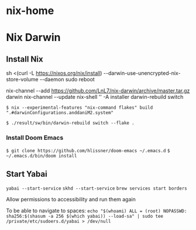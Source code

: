 # nix-home

# Nix Darwin

## Install Nix
sh <(curl -L https://nixos.org/nix/install) --darwin-use-unencrypted-nix-store-volume --daemon
sudo reboot

nix-channel --add https://github.com/LnL7/nix-darwin/archive/master.tar.gz darwin
nix-channel --update
nix-shell '<darwin>' -A installer
darwin-rebuild switch

`$ nix --experimental-features "nix-command flakes" build ".#darwinConfigurations.anddaniM2.system"`

`$ ./result/sw/bin/darwin-rebuild switch --flake .`

### Install Doom Emacs

`$ git clone https://github.com/hlissner/doom-emacs ~/.emacs.d`
`$ ~/.emacs.d/bin/doom install`


## Start Yabai
`yabai --start-service`
`skhd --start-service`
`brew services start borders`

Allow permissions to accessibility and run them again

To be able to navigate to spaces:
`echo "$(whoami) ALL = (root) NOPASSWD: sha256:$(shasum -a 256 $(which yabai)) --load-sa" | sudo tee /private/etc/sudoers.d/yabai > /dev/null`

